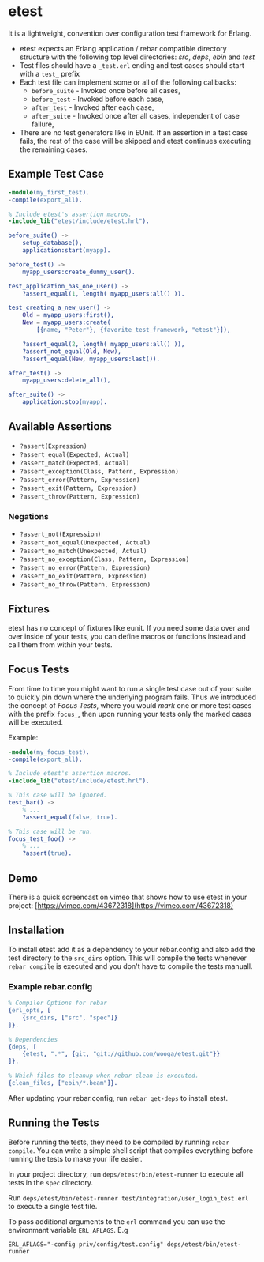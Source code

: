 # etest

It is a lightweight, convention over configuration test framework for
Erlang.

* etest expects an Erlang application / rebar compatible directory structure
with the following top level directories: _src_, _deps_, _ebin_ and _test_
* Test files should have a `_test.erl` ending and test cases should start
with a `test_` prefix
* Each test file can implement some or all of the following callbacks:
  * `before_suite` - Invoked once before all cases,
  * `before_test` - Invoked before each case,
  * `after_test` - Invoked after each case,
  * `after_suite` - Invoked once after all cases, independent of case failure,
* There are no test generators like in EUnit. If an assertion in a test case
fails, the rest of the case will be skipped and etest continues executing the
remaining cases.

## Example Test Case

```erlang
-module(my_first_test).
-compile(export_all).

% Include etest's assertion macros.
-include_lib("etest/include/etest.hrl").

before_suite() ->
    setup_database(),
    application:start(myapp).

before_test() ->
    myapp_users:create_dummy_user().

test_application_has_one_user() ->
    ?assert_equal(1, length( myapp_users:all() )).

test_creating_a_new_user() ->
    Old = myapp_users:first(),
    New = myapp_users:create(
        [{name, "Peter"}, {favorite_test_framework, "etest"}]),

    ?assert_equal(2, length( myapp_users:all() )),
    ?assert_not_equal(Old, New),
    ?assert_equal(New, myapp_users:last()).

after_test() ->
    myapp_users:delete_all(),

after_suite() ->
    application:stop(myapp).
```

## Available Assertions

* ```?assert(Expression)```
* ```?assert_equal(Expected, Actual)```
* ```?assert_match(Expected, Actual)```
* ```?assert_exception(Class, Pattern, Expression)```
* ```?assert_error(Pattern, Expression)```
* ```?assert_exit(Pattern, Expression)```
* ```?assert_throw(Pattern, Expression)```

### Negations

* ```?assert_not(Expression)```
* ```?assert_not_equal(Unexpected, Actual)```
* ```?assert_no_match(Unexpected, Actual)```
* ```?assert_no_exception(Class, Pattern, Expression)```
* ```?assert_no_error(Pattern, Expression)```
* ```?assert_no_exit(Pattern, Expression)```
* ```?assert_no_throw(Pattern, Expression)```

## Fixtures

etest has no concept of fixtures like eunit. If you need some
data over and over inside of your tests, you can define macros or
functions instead and call them from within your tests.


## Focus Tests

From time to time you might want to run a single test case out of your suite to quickly pin down where the underlying program fails. Thus we introduced the concept of _Focus Tests_, where you would _mark_ one or more test cases with the prefix `focus_`, then upon running your tests only the marked cases will be executed.

Example:

```erlang
-module(my_focus_test).
-compile(export_all).

% Include etest's assertion macros.
-include_lib("etest/include/etest.hrl").

% This case will be ignored.
test_bar() ->
    % ...
    ?assert_equal(false, true).

% This case will be run.
focus_test_foo() ->
    % ...
    ?assert(true).
```


## Demo

There is a quick screencast on vimeo that shows how to use etest in your
project: [https://vimeo.com/43672318](https://vimeo.com/43672318)

## Installation

To install etest add it as a dependency to your rebar.config and also add
the test directory to the ```src_dirs``` option. This will compile the
tests whenever ```rebar compile``` is executed and you don't have to compile
the tests manuall.

### Example rebar.config

```erlang
% Compiler Options for rebar
{erl_opts, [
    {src_dirs, ["src", "spec"]}
]}.

% Dependencies
{deps, [
    {etest, ".*", {git, "git://github.com/wooga/etest.git"}}
]}.

% Which files to cleanup when rebar clean is executed.
{clean_files, ["ebin/*.beam"]}.
```

After updating your rebar.config, run ```rebar get-deps``` to install etest.


## Running the Tests

Before running the tests, they need to be compiled by running
```rebar compile```. You can write a simple shell script that compiles
everything before running the tests to make your life easier.

In your project directory, run ```deps/etest/bin/etest-runner``` to execute all
tests in the `spec` directory.

Run ```deps/etest/bin/etest-runner test/integration/user_login_test.erl``` to
execute a single test file.

To pass additional arguments to the `erl` command you can use the
environmant variable `ERL_AFLAGS`. E.g

```ERL_AFLAGS="-config priv/config/test.config" deps/etest/bin/etest-runner``` 
